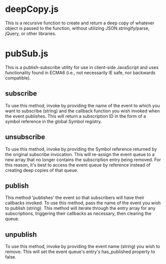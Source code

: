 # deepCopy.js
This is a recursive function to create and return a deep copy of whatever object is passed to the function, without utilizing JSON.stringify/parse, jQuery, or other libraries.

# pubSub.js
This is a publish-subscribe utility for use in client-side JavaScript and uses functionality found in ECMA6 (i.e., not necessarily IE safe, nor backwards compatible).
## subscribe
To use this method, invoke by providing the name of the event to which you want to subscribe (string) and the callback function you wish invoked when the event publishes. This will return a subscription ID in the form of a symbol reference in the global Symbol registry.
## unsubscribe
To use this method, invoke by providing the Symbol reference returned by the original subscribe invocation. This will re-assign the event queue to a new array that no longer contains the subscription entry being removed. For this reason, it's best to access the event queue by reference instead of creating deep copies of that queue.
## publish
This method 'publishes' the event so that subscribers will have their callbacks invoked. To use this method, pass the name of the event you wish to publish (string). This method will iterate through the entry array for any subscriptions, triggering their callbacks as necessary, then clearing the queue.
## unpublish
To use this method, invoke by providing the event name (string) you wish to remove. This will set the event queue's entry's has_published property to false.
